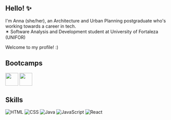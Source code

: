 ## Hello! ✨

I'm Anna (she/her), an Architecture and Urban Planning postgraduate who's working towards a career in tech.
<br>✶ Software Analysis and Development student at University of Fortaleza (UNIFOR) <a href="https://www.unifor.br"><img src="https://i.imgur.com/175E7md.png" height="15"></a>

Welcome to my profile! :)

## Bootcamps

<span title="Bootcamp Santander 2024 - Backend com Java"><a href="https://web.dio.me/track/7da9882f-2f0d-4f4d-b997-f300ce50f9f5"><img src="https://hermes.dio.me/tracks/a039b34c-7aa8-4a3d-b765-07c8c837f67a.png" height="40"></a></span>
<span title="Bootcamp Coding the Future VIVO - Python AI Backend Developer"><a href="https://web.dio.me/track/70304c16-a7d8-4066-97de-16345e1653a6"><img src="https://hermes.dio.me/tracks/648ef080-6c4b-4e54-bf72-34f62030f350.png" height="40"></a></span>

## Skills
![HTML](https://img.shields.io/badge/HTML-B3C8CF?style=for-the-badge&logo=html5&logoColor=B3C8CF&logoSize=100&labelColor=ede2e1&color=B3C8CF)
![CSS](https://img.shields.io/badge/CSS-B3C8CF?style=for-the-badge&logo=css3&logoColor=FFB1B1&logoSize=100&labelColor=ede2e1&color=FFB1B1)
![Java](https://img.shields.io/badge/Java-ECB176?style=for-the-badge&logo=Java&logoColor=F6FDC3&labelColor=ede2e1&color=F6FDC3)
![JavaScript](https://img.shields.io/badge/JavaScript-756AB6?style=for-the-badge&logo=javascript&logoColor=756AB6&labelColor=%23ede2e1&color=756AB6)
![React](https://img.shields.io/badge/React-B0A695?style=for-the-badge&logo=react&logoColor=B0A695&labelColor=%23ede2e1&color=B0A695)


